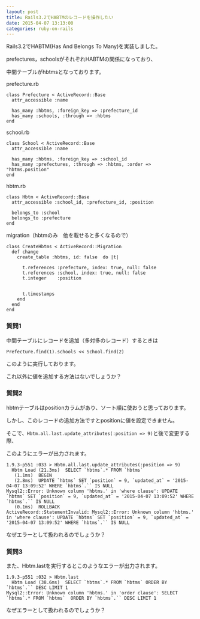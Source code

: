 ```yaml
---
layout: post
title: Rails3.2でHABTMのレコードを操作したい
date: 2015-04-07 13:13:00
categories: ruby-on-rails
---
```

<!-- {% raw %} -->
<p>Rails3.2でHABTM(Has And Belongs To Many)を実装しました。</p>

<p>prefectures，schoolsがそれぞれHABTMの関係になっており、</p>

<p>中間テーブルがhbtmsとなっております。</p>

<p>prefecture.rb</p>

<pre><code>class Prefecture &lt; ActiveRecord::Base
  attr_accessible :name

  has_many :hbtms, :foreign_key =&gt; :prefecture_id
  has_many :schools, :through =&gt; :hbtms
end
</code></pre>

<p>school.rb</p>

<pre><code>class School &lt; ActiveRecord::Base
  attr_accessible :name

  has_many :hbtms, :foreign_key =&gt; :school_id
  has_many :prefectures, :through =&gt; :hbtms, :order =&gt; "hbtms.position"
end
</code></pre>

<p>hbtm.rb</p>

<pre><code>class Hbtm &lt; ActiveRecord::Base
  attr_accessible :school_id, :prefecture_id, :position

  belongs_to :school
  belongs_to :prefecture
end
</code></pre>

<p>migration（hbtmのみ　他を載せると多くなるので）</p>

<pre><code>class CreateHbtms &lt; ActiveRecord::Migration
  def change
    create_table :hbtms, id: false  do |t|

      t.references :prefecture, index: true, null: false
      t.references :school, index: true, null: false
      t.integer    :position


      t.timestamps
    end
  end
end
</code></pre>

<h3>質問1</h3>

<p>中間テーブルにレコードを追加（多対多のレコード）するときは</p>

<pre><code>Prefecture.find(1).schools &lt;&lt; School.find(2)
</code></pre>

<p>このように実行しております。</p>

<p>これ以外に値を追加する方法はないでしょうか？</p>

<h3>質問2</h3>

<p>hbtmテーブルはpositionカラムがあり、ソート順に使おうと思っております。</p>

<p>しかし、このレコードの追加方法ですとpositionに値を設定できません。</p>

<p>そこで、<code>Hbtm.all.last.update_attributes(:position =&gt; 9)</code>と後で変更する際、</p>

<p>このようにエラーが出力されます。</p>

<pre><code>1.9.3-p551 :033 &gt; Hbtm.all.last.update_attributes(:position =&gt; 9)
  Hbtm Load (21.3ms)  SELECT `hbtms`.* FROM `hbtms` 
   (1.1ms)  BEGIN
   (2.8ms)  UPDATE `hbtms` SET `position` = 9, `updated_at` = '2015-04-07 13:09:52' WHERE `hbtms`.`` IS NULL
Mysql2::Error: Unknown column 'hbtms.' in 'where clause': UPDATE `hbtms` SET `position` = 9, `updated_at` = '2015-04-07 13:09:52' WHERE `hbtms`.`` IS NULL
   (0.1ms)  ROLLBACK
ActiveRecord::StatementInvalid: Mysql2::Error: Unknown column 'hbtms.' in 'where clause': UPDATE `hbtms` SET `position` = 9, `updated_at` = '2015-04-07 13:09:52' WHERE `hbtms`.`` IS NULL
</code></pre>

<p>なぜエラーとして扱われるのでしょうか？</p>

<h3>質問3</h3>

<p>また、Hbtm.lastを実行するとこのようなエラーが出力されます。</p>

<pre><code>1.9.3-p551 :032 &gt; Hbtm.last
  Hbtm Load (38.6ms)  SELECT `hbtms`.* FROM `hbtms` ORDER BY `hbtms`.`` DESC LIMIT 1
Mysql2::Error: Unknown column 'hbtms.' in 'order clause': SELECT  `hbtms`.* FROM `hbtms`  ORDER BY `hbtms`.`` DESC LIMIT 1
</code></pre>

<p>なぜエラーとして扱われるのでしょうか？</p>
<!-- {% endraw %} -->
